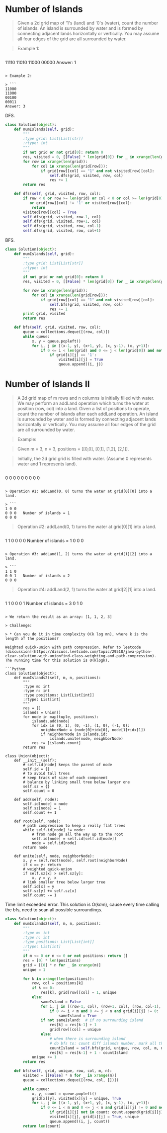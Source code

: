 # Number of Islands

> Given a 2d grid map of '1's (land) and '0's (water), count the number of islands. An island is surrounded by water and is formed by connecting adjacent lands horizontally or vertically. You may assume all four edges of the grid are all surrounded by water.

> Example 1:

> ```
11110
11010
11000
00000
Answer: 1
```

> Example 2:

> ```
11000
11000
00100
00011
Answer: 3
```

DFS.

```Python
class Solution(object):
    def numIslands(self, grid):
        """
        :type grid: List[List[str]]
        :rtype: int
        """
        if not grid or not grid[0]: return 0
        res, visited = 0, [[False] * len(grid[0]) for _ in xrange(len(grid))]
        for row in xrange(len(grid)):
            for col in xrange(len(grid[row])):
                if grid[row][col] == "1" and not visited[row][col]:
                    self.dfs(grid, visited, row, col)
                    res += 1
        return res

    def dfs(self, grid, visited, row, col):
        if row < 0 or row >= len(grid) or col < 0 or col >= len(grid[0]) \
           or grid[row][col] != '1' or visited[row][col]:
            return
        visited[row][col] = True
        self.dfs(grid, visited, row-1, col)
        self.dfs(grid, visited, row+1, col)
        self.dfs(grid, visited, row, col-1)
        self.dfs(grid, visited, row, col+1)
```

BFS.

```Python
class Solution(object):
    def numIslands(self, grid):
        """
        :type grid: List[List[str]]
        :rtype: int
        """
        if not grid or not grid[0]: return 0
        res, visited = 0, [[False] * len(grid[0]) for _ in xrange(len(grid))]

        for row in xrange(len(grid)):
            for col in xrange(len(grid[row])):
                if grid[row][col] == "1" and not visited[row][col]:
                    self.bfs(grid, visited, row, col)
                    res += 1
        print grid, visited
        return res

    def bfs(self, grid, visited, row, col):
        queue = collections.deque([(row, col)])
        while queue:
            x, y = queue.popleft()
            for i, j in [(x-1, y), (x+1, y), (x, y-1), (x, y+1)]:
                if 0 <= i < len(grid) and 0 <= j < len(grid[0]) and not visited[i][j]:
                    if grid[i][j] == '1':
                        visited[i][j] = True
                        queue.append((i, j))
```

# Number of Islands II

> A 2d grid map of m rows and n columns is initially filled with water. We may perform an addLand operation which turns the water at position (row, col) into a land. Given a list of positions to operate, count the number of islands after each addLand operation. An island is surrounded by water and is formed by connecting adjacent lands horizontally or vertically. You may assume all four edges of the grid are all surrounded by water.

> Example:

> Given m = 3, n = 3, positions = [[0,0], [0,1], [1,2], [2,1]].

> Initially, the 2d grid grid is filled with water. (Assume 0 represents water and 1 represents land).

> ```
0 0 0
0 0 0
0 0 0
```

> Operation #1: addLand(0, 0) turns the water at grid[0][0] into a land.

> ```
1 0 0
0 0 0   Number of islands = 1
0 0 0
```

> Operation #2: addLand(0, 1) turns the water at grid[0][1] into a land.

> ```
1 1 0
0 0 0   Number of islands = 1
0 0 0
```

> Operation #3: addLand(1, 2) turns the water at grid[1][2] into a land.

> ```
1 1 0
0 0 1   Number of islands = 2
0 0 0
```

> Operation #4: addLand(2, 1) turns the water at grid[2][1] into a land.

> ```
1 1 0
0 0 1   Number of islands = 3
0 1 0
```

> We return the result as an array: [1, 1, 2, 3]

> Challenge:

> * Can you do it in time complexity O(k log mn), where k is the length of the positions?

Weighted quick-union with path compression. Refer to leetcode [discussion](https://discuss.leetcode.com/topic/29518/java-python-clear-solution-with-unionfind-class-weighting-and-path-compression). The running time for this solution is O(klogk).

```Python
class Solution(object):
    def numIslands2(self, m, n, positions):
        """
        :type m: int
        :type n: int
        :type positions: List[List[int]]
        :rtype: List[int]
        """
        res = []
        islands = Union()
        for node in map(tuple, positions):
            islands.add(node)
            for idx in (0, 1), (0, -1), (1, 0), (-1, 0):
                neighborNode = (node[0]+idx[0], node[1]+idx[1])
                if neighborNode in islands.id:
                    islands.unite(node, neighborNode)
            res += [islands.count]
        return res

class Union(object):
    def __init__(self):
        # self.id[node] keeps the parent of node
        self.id = {}
        # to avoid tall trees
        # keep track of size of each component
        # balance by linking small tree below larger one
        self.sz = {}
        self.count = 0

    def add(self, node):
        self.id[node] = node
        self.sz[node] = 1
        self.count += 1

    def root(self, node):
        # path compression to keep a really flat trees
        while self.id[node] != node:
            # from node go all the way up to the root
            self.id[node] = self.id[self.id[node]]
            node = self.id[node]
        return node

    def unite(self, node, neighborNode):
        x, y = self.root(node), self.root(neighborNode)
        if x == y: return
        # weighted quick-union
        if self.sz[x] > self.sz[y]:
            x, y = y, x
        # link smaller tree below larger tree
        self.id[x] = y
        self.sz[y] += self.sz[x]
        self.count -= 1
```

Time limit exceeded error. This solution is O(k*m*n), cause every time calling the bfs, need to scan all possible surroundings.

```Python
class Solution(object):
    def numIslands2(self, m, n, positions):
        """
        :type m: int
        :type n: int
        :type positions: List[List[int]]
        :rtype: List[int]
        """
        if m <= 0 or n <= 0 or not positions: return []
        res = [0] * len(positions)
        grid = [[0] * n for _ in xrange(m)]
        unique = 1

        for k in xrange(len(positions)):
            row, col = positions[k]
            if k == 0:
                res[k], grid[row][col] = 1, unique
            else:
                sameIsland = False
                for i, j in [(row-1, col), (row+1, col), (row, col-1), (row, col+1)]:
                    if 0 <= i < m and 0 <= j < n and grid[i][j] != 0:
                        sameIsland = True
                if not sameIsland:  # if no surrounding island
                    res[k] = res[k-1] + 1
                    grid[row][col] = unique
                else:
                    # when there is surrounding island
                    # do bfs to: count diff islands number, mark all the island with a unique value
                    countIsland = self.bfs(grid, unique, row, col, m, n)
                    res[k] = res[k-1] + 1 - countIsland
            unique += 1
        return res

    def bfs(self, grid, unique, row, col, m, n):
        visited = [[False] * n for _ in xrange(m)]
        queue = collections.deque([(row, col, [])])

        while queue:
            x, y, count = queue.popleft()
            grid[x][y], visited[x][y] = unique, True
            for i, j in [(x-1, y), (x+1, y), (x, y-1), (x, y+1)]:
                if 0 <= i < m and 0 <= j < n and grid[i][j] != 0 and not visited[i][j]:
                    if grid[i][j] not in count: count.append(grid[i][j])
                    visited[i][j], grid[i][j] = True, unique
                    queue.append((i, j, count))
        return len(count)
```
